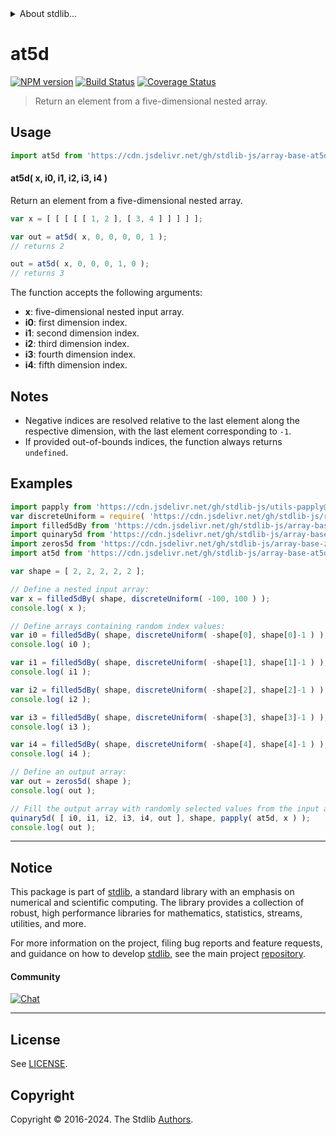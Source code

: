 <!--

@license Apache-2.0

Copyright (c) 2024 The Stdlib Authors.

Licensed under the Apache License, Version 2.0 (the "License");
you may not use this file except in compliance with the License.
You may obtain a copy of the License at

   http://www.apache.org/licenses/LICENSE-2.0

Unless required by applicable law or agreed to in writing, software
distributed under the License is distributed on an "AS IS" BASIS,
WITHOUT WARRANTIES OR CONDITIONS OF ANY KIND, either express or implied.
See the License for the specific language governing permissions and
limitations under the License.

-->


<details>
  <summary>
    About stdlib...
  </summary>
  <p>We believe in a future in which the web is a preferred environment for numerical computation. To help realize this future, we've built stdlib. stdlib is a standard library, with an emphasis on numerical and scientific computation, written in JavaScript (and C) for execution in browsers and in Node.js.</p>
  <p>The library is fully decomposable, being architected in such a way that you can swap out and mix and match APIs and functionality to cater to your exact preferences and use cases.</p>
  <p>When you use stdlib, you can be absolutely certain that you are using the most thorough, rigorous, well-written, studied, documented, tested, measured, and high-quality code out there.</p>
  <p>To join us in bringing numerical computing to the web, get started by checking us out on <a href="https://github.com/stdlib-js/stdlib">GitHub</a>, and please consider <a href="https://opencollective.com/stdlib">financially supporting stdlib</a>. We greatly appreciate your continued support!</p>
</details>

# at5d

[![NPM version][npm-image]][npm-url] [![Build Status][test-image]][test-url] [![Coverage Status][coverage-image]][coverage-url] <!-- [![dependencies][dependencies-image]][dependencies-url] -->

> Return an element from a five-dimensional nested array.

<!-- Section to include introductory text. Make sure to keep an empty line after the intro `section` element and another before the `/section` close. -->

<section class="intro">

</section>

<!-- /.intro -->

<!-- Package usage documentation. -->



<section class="usage">

## Usage

```javascript
import at5d from 'https://cdn.jsdelivr.net/gh/stdlib-js/array-base-at5d@deno/mod.js';
```

#### at5d( x, i0, i1, i2, i3, i4 )

Return an element from a five-dimensional nested array.

```javascript
var x = [ [ [ [ [ 1, 2 ], [ 3, 4 ] ] ] ] ];

var out = at5d( x, 0, 0, 0, 0, 1 );
// returns 2

out = at5d( x, 0, 0, 0, 1, 0 );
// returns 3
```

The function accepts the following arguments:

-   **x**: five-dimensional nested input array.
-   **i0**: first dimension index.
-   **i1**: second dimension index.
-   **i2**: third dimension index.
-   **i3**: fourth dimension index.
-   **i4**: fifth dimension index.

</section>

<!-- /.usage -->

<!-- Package usage notes. Make sure to keep an empty line after the `section` element and another before the `/section` close. -->

<section class="notes">

## Notes

-   Negative indices are resolved relative to the last element along the respective dimension, with the last element corresponding to `-1`.
-   If provided out-of-bounds indices, the function always returns `undefined`.

</section>

<!-- /.notes -->

<!-- Package usage examples. -->

<section class="examples">

## Examples

<!-- eslint no-undef: "error" -->

```javascript
import papply from 'https://cdn.jsdelivr.net/gh/stdlib-js/utils-papply@deno/mod.js';
var discreteUniform = require( 'https://cdn.jsdelivr.net/gh/stdlib-js/random-base-discrete-uniform' ).factory;
import filled5dBy from 'https://cdn.jsdelivr.net/gh/stdlib-js/array-base-filled5d-by@deno/mod.js';
import quinary5d from 'https://cdn.jsdelivr.net/gh/stdlib-js/array-base-quinary5d@deno/mod.js';
import zeros5d from 'https://cdn.jsdelivr.net/gh/stdlib-js/array-base-zeros5d@deno/mod.js';
import at5d from 'https://cdn.jsdelivr.net/gh/stdlib-js/array-base-at5d@deno/mod.js';

var shape = [ 2, 2, 2, 2, 2 ];

// Define a nested input array:
var x = filled5dBy( shape, discreteUniform( -100, 100 ) );
console.log( x );

// Define arrays containing random index values:
var i0 = filled5dBy( shape, discreteUniform( -shape[0], shape[0]-1 ) );
console.log( i0 );

var i1 = filled5dBy( shape, discreteUniform( -shape[1], shape[1]-1 ) );
console.log( i1 );

var i2 = filled5dBy( shape, discreteUniform( -shape[2], shape[2]-1 ) );
console.log( i2 );

var i3 = filled5dBy( shape, discreteUniform( -shape[3], shape[3]-1 ) );
console.log( i3 );

var i4 = filled5dBy( shape, discreteUniform( -shape[4], shape[4]-1 ) );
console.log( i4 );

// Define an output array:
var out = zeros5d( shape );
console.log( out );

// Fill the output array with randomly selected values from the input array:
quinary5d( [ i0, i1, i2, i3, i4, out ], shape, papply( at5d, x ) );
console.log( out );
```

</section>

<!-- /.examples -->

<!-- Section to include cited references. If references are included, add a horizontal rule *before* the section. Make sure to keep an empty line after the `section` element and another before the `/section` close. -->

<section class="references">

</section>

<!-- /.references -->

<!-- Section for related `stdlib` packages. Do not manually edit this section, as it is automatically populated. -->

<section class="related">

</section>

<!-- /.related -->

<!-- Section for all links. Make sure to keep an empty line after the `section` element and another before the `/section` close. -->


<section class="main-repo" >

* * *

## Notice

This package is part of [stdlib][stdlib], a standard library with an emphasis on numerical and scientific computing. The library provides a collection of robust, high performance libraries for mathematics, statistics, streams, utilities, and more.

For more information on the project, filing bug reports and feature requests, and guidance on how to develop [stdlib][stdlib], see the main project [repository][stdlib].

#### Community

[![Chat][chat-image]][chat-url]

---

## License

See [LICENSE][stdlib-license].


## Copyright

Copyright &copy; 2016-2024. The Stdlib [Authors][stdlib-authors].

</section>

<!-- /.stdlib -->

<!-- Section for all links. Make sure to keep an empty line after the `section` element and another before the `/section` close. -->

<section class="links">

[npm-image]: http://img.shields.io/npm/v/@stdlib/array-base-at5d.svg
[npm-url]: https://npmjs.org/package/@stdlib/array-base-at5d

[test-image]: https://github.com/stdlib-js/array-base-at5d/actions/workflows/test.yml/badge.svg?branch=main
[test-url]: https://github.com/stdlib-js/array-base-at5d/actions/workflows/test.yml?query=branch:main

[coverage-image]: https://img.shields.io/codecov/c/github/stdlib-js/array-base-at5d/main.svg
[coverage-url]: https://codecov.io/github/stdlib-js/array-base-at5d?branch=main

<!--

[dependencies-image]: https://img.shields.io/david/stdlib-js/array-base-at5d.svg
[dependencies-url]: https://david-dm.org/stdlib-js/array-base-at5d/main

-->

[chat-image]: https://img.shields.io/gitter/room/stdlib-js/stdlib.svg
[chat-url]: https://app.gitter.im/#/room/#stdlib-js_stdlib:gitter.im

[stdlib]: https://github.com/stdlib-js/stdlib

[stdlib-authors]: https://github.com/stdlib-js/stdlib/graphs/contributors

[umd]: https://github.com/umdjs/umd
[es-module]: https://developer.mozilla.org/en-US/docs/Web/JavaScript/Guide/Modules

[deno-url]: https://github.com/stdlib-js/array-base-at5d/tree/deno
[deno-readme]: https://github.com/stdlib-js/array-base-at5d/blob/deno/README.md
[umd-url]: https://github.com/stdlib-js/array-base-at5d/tree/umd
[umd-readme]: https://github.com/stdlib-js/array-base-at5d/blob/umd/README.md
[esm-url]: https://github.com/stdlib-js/array-base-at5d/tree/esm
[esm-readme]: https://github.com/stdlib-js/array-base-at5d/blob/esm/README.md
[branches-url]: https://github.com/stdlib-js/array-base-at5d/blob/main/branches.md

[stdlib-license]: https://raw.githubusercontent.com/stdlib-js/array-base-at5d/main/LICENSE

</section>

<!-- /.links -->
